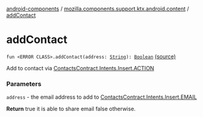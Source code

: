 [android-components](../index.md) / [mozilla.components.support.ktx.android.content](index.md) / [addContact](./add-contact.md)

# addContact

`fun <ERROR CLASS>.addContact(address: `[`String`](https://kotlinlang.org/api/latest/jvm/stdlib/kotlin/-string/index.html)`): `[`Boolean`](https://kotlinlang.org/api/latest/jvm/stdlib/kotlin/-boolean/index.html) [(source)](https://github.com/mozilla-mobile/android-components/blob/master/components/support/ktx/src/main/java/mozilla/components/support/ktx/android/content/Context.kt#L179)

Add to contact via [ContactsContract.Intents.Insert.ACTION](#)

### Parameters

`address` - the email address to add to [ContactsContract.Intents.Insert.EMAIL](#)

**Return**
true it is able to share email false otherwise.

